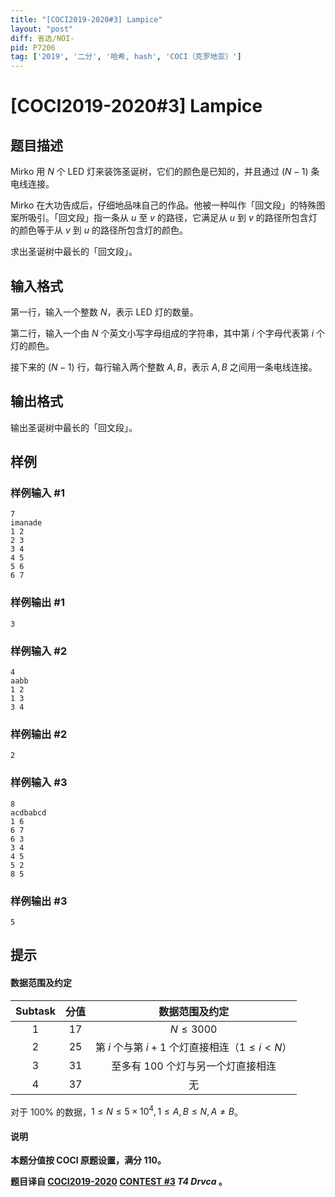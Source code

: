 ```yaml
---
title: "[COCI2019-2020#3] Lampice"
layout: "post"
diff: 省选/NOI-
pid: P7206
tag: ['2019', '二分', '哈希, hash', 'COCI（克罗地亚）']
---
```

# [COCI2019-2020#3] Lampice
## 题目描述

Mirko 用 $N$ 个 LED 灯来装饰圣诞树，它们的颜色是已知的，并且通过 $(N-1)$ 条电线连接。

Mirko 在大功告成后，仔细地品味自己的作品。他被一种叫作「回文段」的特殊图案所吸引。「回文段」指一条从 $u$ 至 $v$ 的路径，它满足从 $u$ 到 $v$ 的路径所包含灯的颜色等于从 $v$ 到 $u$ 的路径所包含灯的颜色。

求出圣诞树中最长的「回文段」。
## 输入格式

第一行，输入一个整数 $N$，表示 LED 灯的数量。

第二行，输入一个由 $N$ 个英文小写字母组成的字符串，其中第 $i$ 个字母代表第 $i$ 个灯的颜色。

接下来的 $(N-1)$ 行，每行输入两个整数 $A,B$，表示 $A,B$ 之间用一条电线连接。
## 输出格式

输出圣诞树中最长的「回文段」。
## 样例

### 样例输入 #1
```
7
imanade
1 2
2 3
3 4
4 5
5 6
6 7
```
### 样例输出 #1
```
3
```
### 样例输入 #2
```
4
aabb
1 2
1 3
3 4
```
### 样例输出 #2
```
2
```
### 样例输入 #3
```
8
acdbabcd
1 6
6 7
6 3
3 4
4 5
5 2
8 5
```
### 样例输出 #3
```
5
```
## 提示

#### 数据范围及约定

| Subtask | 分值 | 数据范围及约定 |
| :----------: | :----------: | :----------: |
| $1$ | $17$ | $N \le 3000$ |
| $2$ | $25$ | 第 $i$ 个与第 $i+1$ 个灯直接相连（$1 \le i \lt N$） |
| $3$ | $31$ | 至多有 $100$ 个灯与另一个灯直接相连 |
| $4$ | $37$ | 无 |

对于 $100\%$ 的数据，$1 \le N \le 5 \times 10^4, 1 \le A,B \le N, A \neq B$。

#### 说明

**本题分值按 COCI 原题设置，满分 $110$。**

**题目译自 [COCI2019-2020](https://hsin.hr/coci/archive/2019_2020/) [CONTEST #3](https://hsin.hr/coci/archive/2019_2020/contest3_tasks.pdf)  _T4 Drvca_ 。**

